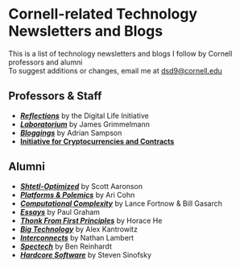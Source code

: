 # Cornell-related Technology Newsletters and Blogs

This is a list of technology newsletters and blogs I follow by Cornell professors and alumni<br>To suggest additions or changes, email me at [dsd9@cornell.edu](mailto:dsd9@cornell.edu)

## Professors & Staff
* [**_Reflections_**](https://www.dli.tech.cornell.edu/blog) by the Digital Life Initiative
* [**_Laboratorium_**](https://3d.laboratorium.net/) by James Grimmelmann
* [**_Bloggings_**](https://www.cs.cornell.edu/~asampson/blog/) by Adrian Sampson
* [**Initiative for Cryptocurrencies and Contracts**](https://www.youtube.com/@ic3initiativeforcryptocurr114)

## Alumni
* [**_Shtetl-Optimized_**](https://scottaaronson.blog/) by Scott Aaronson
* [**_Platforms & Polemics_**](https://aricohn.substack.com/) by Ari Cohn
* [**_Computational Complexity_**](https://blog.computationalcomplexity.org/) by Lance Fortnow & Bill Gasarch
* [**_Essays_**](https://paulgraham.com/articles.html) by Paul Graham
* [**_Thonk From First Principles_**](https://www.thonking.ai/) by Horace He
* [**_Big Technology_**](https://www.bigtechnology.com/) by Alex Kantrowitz
* [**_Interconnects_**](https://www.interconnects.ai/) by Nathan Lambert
* [**_Spectech_**](https://blog.spec.tech/) by Ben Reinhardt
* [**_Hardcore Software_**](https://hardcoresoftware.learningbyshipping.com/) by Steven Sinofsky

